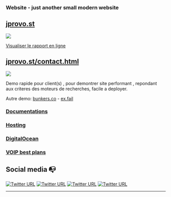 ### Website - just another small modern website

## [jprovo.st](https://jprovo.st)

![](https://i.imgur.com/Tle22lm.png)

[Visualiser le rapport en ligne](https://lighthouse-dot-webdotdevsite.appspot.com//lh/html?url=https://jprovo.st)

## [jprovo.st/contact.html](https://jprovo.st/contact.html)

![](https://i.imgur.com/hp1mR3R.png)

Demo rapide pour client(s) , pour demontrer site performant , repondant aux criteres des moteurs de recherches, facile a deployer.

Autre demo: [bunkers.co](https://bunkers.co) -
            [ex.fail](https://ex.fail) 
### [Documentations](https://s.ex.fail/HOWTO)

### [Hosting](https://pin.plus/HOSTING)

### [DigitalOcean](https://pin.plus/DO)

### [VOIP best plans](https://pin.plus/FREECALL)

## Social media :mailbox_with_no_mail:

[![Twitter URL](https://img.shields.io/twitter/url?color=%231DA1F2&label=follow&logo=twitter&logoColor=%231DA1F2&style=flat-square&url=https%3A%2F%2Fwww.twitter.com/sansmotdepasse)](https://twitter.com/sansmotdepasse)
[![Twitter URL](https://img.shields.io/twitter/url?color=%23fb3958&label=follow&logo=facebook&logoColor=%23fb3958&style=flat-square&url=https%3A%2F%2Fwww.facebook.com%2Fcommons.io)](https://www.facebook.com/commons.io)
[![Twitter URL](https://img.shields.io/twitter/url?color=%230072b1&label=connect&logo=linkedin&logoColor=%230072b1&style=flat-square&url=https%3A%2F%2Fwww.linkedin.com%2Fin%2Fjonathan-provost-it%2F)](https://www.linkedin.com/in/jonathan-provost-it/)
[![Twitter URL](https://img.shields.io/twitter/url?color=orange&label=follow&logo=github&logoColor=orange&style=flat-square&url=https%3A%2F%2Fgithub.com%2Fl1kw1d)](https://github.com/l1kw1d)

---
